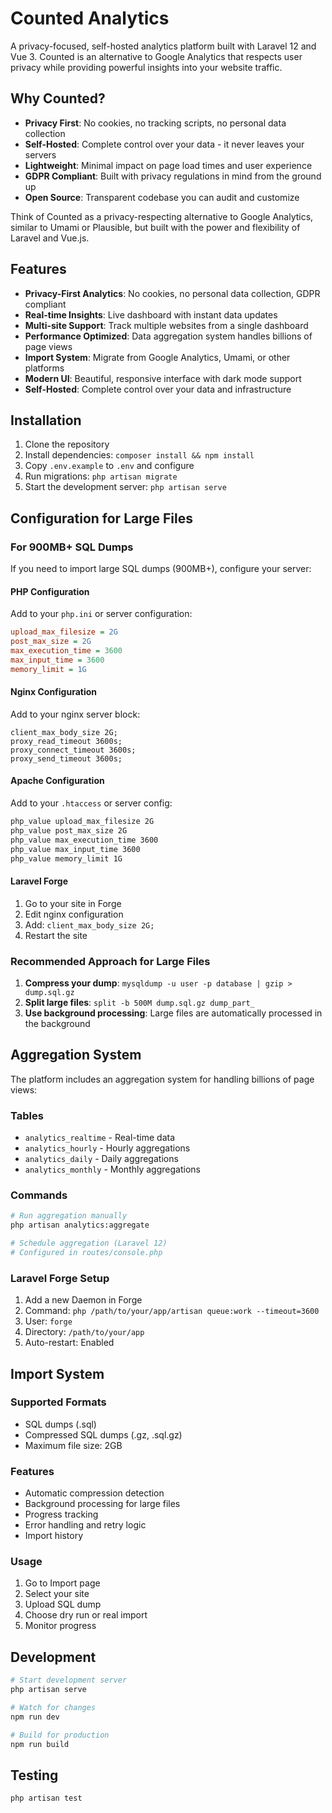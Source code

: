 # Counted Analytics

A privacy-focused, self-hosted analytics platform built with Laravel 12 and Vue 3. Counted is an alternative to Google Analytics that respects user privacy while providing powerful insights into your website traffic.

## Why Counted?

- **Privacy First**: No cookies, no tracking scripts, no personal data collection
- **Self-Hosted**: Complete control over your data - it never leaves your servers
- **Lightweight**: Minimal impact on page load times and user experience
- **GDPR Compliant**: Built with privacy regulations in mind from the ground up
- **Open Source**: Transparent codebase you can audit and customize

Think of Counted as a privacy-respecting alternative to Google Analytics, similar to Umami or Plausible, but built with the power and flexibility of Laravel and Vue.js.

## Features

- **Privacy-First Analytics**: No cookies, no personal data collection, GDPR compliant
- **Real-time Insights**: Live dashboard with instant data updates
- **Multi-site Support**: Track multiple websites from a single dashboard
- **Performance Optimized**: Data aggregation system handles billions of page views
- **Import System**: Migrate from Google Analytics, Umami, or other platforms
- **Modern UI**: Beautiful, responsive interface with dark mode support
- **Self-Hosted**: Complete control over your data and infrastructure

## Installation

1. Clone the repository
2. Install dependencies: `composer install && npm install`
3. Copy `.env.example` to `.env` and configure
4. Run migrations: `php artisan migrate`
5. Start the development server: `php artisan serve`

## Configuration for Large Files

### For 900MB+ SQL Dumps

If you need to import large SQL dumps (900MB+), configure your server:

#### PHP Configuration
Add to your `php.ini` or server configuration:
```ini
upload_max_filesize = 2G
post_max_size = 2G
max_execution_time = 3600
max_input_time = 3600
memory_limit = 1G
```

#### Nginx Configuration
Add to your nginx server block:
```nginx
client_max_body_size 2G;
proxy_read_timeout 3600s;
proxy_connect_timeout 3600s;
proxy_send_timeout 3600s;
```

#### Apache Configuration
Add to your `.htaccess` or server config:
```apache
php_value upload_max_filesize 2G
php_value post_max_size 2G
php_value max_execution_time 3600
php_value max_input_time 3600
php_value memory_limit 1G
```

#### Laravel Forge
1. Go to your site in Forge
2. Edit nginx configuration
3. Add: `client_max_body_size 2G;`
4. Restart the site

### Recommended Approach for Large Files

1. **Compress your dump**: `mysqldump -u user -p database | gzip > dump.sql.gz`
2. **Split large files**: `split -b 500M dump.sql.gz dump_part_`
3. **Use background processing**: Large files are automatically processed in the background

## Aggregation System

The platform includes an aggregation system for handling billions of page views:

### Tables
- `analytics_realtime` - Real-time data
- `analytics_hourly` - Hourly aggregations
- `analytics_daily` - Daily aggregations  
- `analytics_monthly` - Monthly aggregations

### Commands
```bash
# Run aggregation manually
php artisan analytics:aggregate

# Schedule aggregation (Laravel 12)
# Configured in routes/console.php
```

### Laravel Forge Setup
1. Add a new Daemon in Forge
2. Command: `php /path/to/your/app/artisan queue:work --timeout=3600`
3. User: `forge`
4. Directory: `/path/to/your/app`
5. Auto-restart: Enabled

## Import System

### Supported Formats
- SQL dumps (.sql)
- Compressed SQL dumps (.gz, .sql.gz)
- Maximum file size: 2GB

### Features
- Automatic compression detection
- Background processing for large files
- Progress tracking
- Error handling and retry logic
- Import history

### Usage
1. Go to Import page
2. Select your site
3. Upload SQL dump
4. Choose dry run or real import
5. Monitor progress

## Development

```bash
# Start development server
php artisan serve

# Watch for changes
npm run dev

# Build for production
npm run build
```

## Testing

```bash
php artisan test
``` 